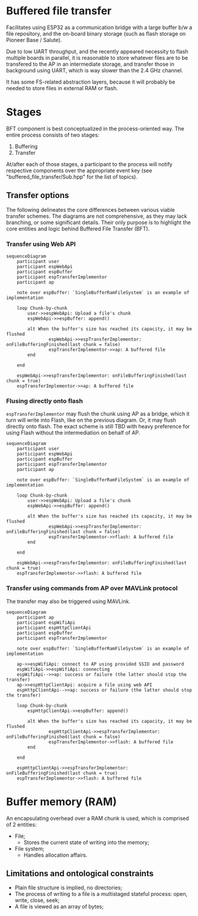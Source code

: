 # Buffered file transfer

Facilitates using ESP32 as a communication bridge with a large buffer b/w a
file repository, and the on-board binary storage (such as flash storage on
Pioneer Base / Salute).

Due to low UART throughput, and the recently appeared necessity to flash
multiple boards in parallel, it is reasonable to store whatever files are to be
transfered to the AP in an intermediate storage, and transfer those in
background using UART, which is way slower than the 2.4 GHz channel.

It has some FS-related abstraction layers, because it will probably be needed
to store files in external RAM or flash.

# Stages

BFT component is best conceptualized in the process-oriented way. The entire
process consists of two stages:

1. Buffering
2. Transfer

At/after each of those stages, a participant to the process will notify
respective components over the appropriate event key (see
"buffered_file_transfer/Sub.hpp" for the list of topics).

## Transfer options

The following delineates the core differences between various  viable transfer
schemes. The diagrams are not comprehensive, as they may lack branching, or
some significant details. Their only purpose is to highlight the core entities
and logic behind Buffered File Transfer (BFT).

### Transfer using Web API

```mermaid
sequenceDiagram
    participant user
    participant espWebApi
    participant espBuffer
    participant espTransferImplementor
    participant ap

    note over espBuffer: `SingleBufferRamFileSystem` is an example of implementation

    loop Chunk-by-chunk
        user->>espWebApi: Upload a file's chunk
        espWebApi->>espBuffer: append()

        alt When the buffer's size has reached its capacity, it may be flushed
                espWebApi->>espTransferImplementor: onFileBufferingFinished(last chunk = false)
                espTransferImplementor->>ap: A buffered file
        end

    end

    espWebApi->>espTransferImplementor: onFileBufferingFinished(last chunk = true)
    espTransferImplementor->>ap: A buffered file
```

### Flusing directly onto flash

`espTransferImplementor` may flush the chunk using AP as a bridge, which it
turn will write into Flash, like on the previous diagram. Or, it may flush
directly onto flash. The exact scheme is still TBD with heavy preference for
using Flash without the intermediation on behalf of AP.

```mermaid
sequenceDiagram
    participant user
    participant espWebApi
    participant espBuffer
    participant espTransferImplementor
    participant ap

    note over espBuffer: `SingleBufferRamFileSystem` is an example of implementation

    loop Chunk-by-chunk
        user->>espWebApi: Upload a file's chunk
        espWebApi->>espBuffer: append()

        alt When the buffer's size has reached its capacity, it may be flushed
                espWebApi->>espTransferImplementor: onFileBufferingFinished(last chunk = false)
                espTransferImplementor->>flash: A buffered file
        end

    end

    espWebApi->>espTransferImplementor: onFileBufferingFinished(last chunk = true)
    espTransferImplementor->>flash: A buffered file
```

### Transfer using commands from AP over MAVLink protocol

The transfer may also be triggered using MAVLink.

```mermaid
sequenceDiagram
    participant ap
    participant espWifiApi
    participant espHttpClientApi
    participant espBuffer
    participant espTransferImplementor

    note over espBuffer: `SingleBufferRamFileSystem` is an example of implementation

    ap->>espWifiApi: connect to AP using provided SSID and password
    espWifiApi->>espWifiApi: connecting
    espWifiApi-->>ap: success or failure (the latter should stop the transfer)
    ap->>espHttpClientApi: acquire a file using web API
    espHttpClientApi-->>ap: success or failure (the latter should stop the transfer)

    loop Chunk-by-chunk
        espHttpClientApi->>espBuffer: append()

        alt When the buffer's size has reached its capacity, it may be flushed
                espHttpClientApi->>espTransferImplementor: onFileBufferingFinished(last chunk = false)
                espTransferImplementor->>flash: A buffered file
        end

    end

    espHttpClientApi->>espTransferImplementor: onFileBufferingFinished(last chunk = true)
    espTransferImplementor->>flash: A buffered file
```

# Buffer memory (RAM)

An encapsulating overhead over a RAM chunk is used, which is comprised of 2
entities:

- File;
    - Stores the current state of writing into the memory;
- File system;
    - Handles allocation affairs.

## Limitations and ontological constraints

- Plain file structure is implied, no directories;
- The process of writing to a file is a multistaged stateful process: open,
  write, close, seek;
- A file is viewed as an array of bytes;

